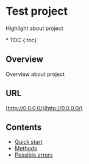 # Test project
Highlight about project  
<nav class="toc-fixed" markdown="1">
* TOC
{:toc}
</nav>

## Overview

Overview about project
## URL

[http://0.0.0.0/](http://0.0.0.0/)

## Сontents

- [Quick start](QUICK-START.md)
- [Methods](METHODS.md)
- [Possible errors](ERRORS.md)

